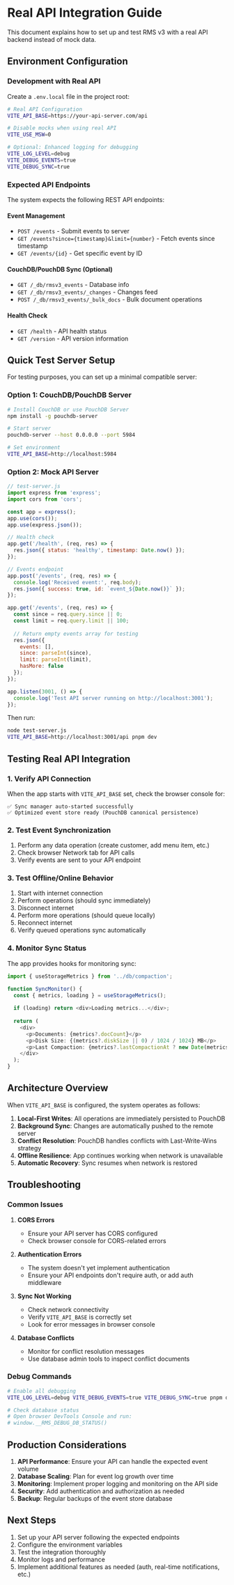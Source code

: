 # Real API Integration Guide

This document explains how to set up and test RMS v3 with a real API backend instead of mock data.

## Environment Configuration

### Development with Real API

Create a `.env.local` file in the project root:

```bash
# Real API Configuration
VITE_API_BASE=https://your-api-server.com/api

# Disable mocks when using real API
VITE_USE_MSW=0

# Optional: Enhanced logging for debugging
VITE_LOG_LEVEL=debug
VITE_DEBUG_EVENTS=true
VITE_DEBUG_SYNC=true
```

### Expected API Endpoints

The system expects the following REST API endpoints:

#### Event Management
- `POST /events` - Submit events to server
- `GET /events?since={timestamp}&limit={number}` - Fetch events since timestamp
- `GET /events/{id}` - Get specific event by ID

#### CouchDB/PouchDB Sync (Optional)
- `GET /_db/rmsv3_events` - Database info
- `GET /_db/rmsv3_events/_changes` - Changes feed
- `POST /_db/rmsv3_events/_bulk_docs` - Bulk document operations

#### Health Check
- `GET /health` - API health status
- `GET /version` - API version information

## Quick Test Server Setup

For testing purposes, you can set up a minimal compatible server:

### Option 1: CouchDB/PouchDB Server

```bash
# Install CouchDB or use PouchDB Server
npm install -g pouchdb-server

# Start server
pouchdb-server --host 0.0.0.0 --port 5984

# Set environment
VITE_API_BASE=http://localhost:5984
```

### Option 2: Mock API Server

```javascript
// test-server.js
import express from 'express';
import cors from 'cors';

const app = express();
app.use(cors());
app.use(express.json());

// Health check
app.get('/health', (req, res) => {
  res.json({ status: 'healthy', timestamp: Date.now() });
});

// Events endpoint
app.post('/events', (req, res) => {
  console.log('Received event:', req.body);
  res.json({ success: true, id: `event_${Date.now()}` });
});

app.get('/events', (req, res) => {
  const since = req.query.since || 0;
  const limit = req.query.limit || 100;
  
  // Return empty events array for testing
  res.json({ 
    events: [], 
    since: parseInt(since), 
    limit: parseInt(limit),
    hasMore: false 
  });
});

app.listen(3001, () => {
  console.log('Test API server running on http://localhost:3001');
});
```

Then run:
```bash
node test-server.js
VITE_API_BASE=http://localhost:3001/api pnpm dev
```

## Testing Real API Integration

### 1. Verify API Connection

When the app starts with `VITE_API_BASE` set, check the browser console for:
```
✅ Sync manager auto-started successfully
✅ Optimized event store ready (PouchDB canonical persistence)
```

### 2. Test Event Synchronization

1. Perform any data operation (create customer, add menu item, etc.)
2. Check browser Network tab for API calls
3. Verify events are sent to your API endpoint

### 3. Test Offline/Online Behavior

1. Start with internet connection
2. Perform operations (should sync immediately)
3. Disconnect internet
4. Perform more operations (should queue locally)
5. Reconnect internet
6. Verify queued operations sync automatically

### 4. Monitor Sync Status

The app provides hooks for monitoring sync:

```typescript
import { useStorageMetrics } from '../db/compaction';

function SyncMonitor() {
  const { metrics, loading } = useStorageMetrics();
  
  if (loading) return <div>Loading metrics...</div>;
  
  return (
    <div>
      <p>Documents: {metrics?.docCount}</p>
      <p>Disk Size: {(metrics?.diskSize || 0) / 1024 / 1024} MB</p>
      <p>Last Compaction: {metrics?.lastCompactionAt ? new Date(metrics.lastCompactionAt).toLocaleString() : 'Never'}</p>
    </div>
  );
}
```

## Architecture Overview

When `VITE_API_BASE` is configured, the system operates as follows:

1. **Local-First Writes**: All operations are immediately persisted to PouchDB
2. **Background Sync**: Changes are automatically pushed to the remote server
3. **Conflict Resolution**: PouchDB handles conflicts with Last-Write-Wins strategy
4. **Offline Resilience**: App continues working when network is unavailable
5. **Automatic Recovery**: Sync resumes when network is restored

## Troubleshooting

### Common Issues

1. **CORS Errors**
   - Ensure your API server has CORS configured
   - Check browser console for CORS-related errors

2. **Authentication Errors**
   - The system doesn't yet implement authentication
   - Ensure your API endpoints don't require auth, or add auth middleware

3. **Sync Not Working**
   - Check network connectivity
   - Verify `VITE_API_BASE` is correctly set
   - Look for error messages in browser console

4. **Database Conflicts**
   - Monitor for conflict resolution messages
   - Use database admin tools to inspect conflict documents

### Debug Commands

```bash
# Enable all debugging
VITE_LOG_LEVEL=debug VITE_DEBUG_EVENTS=true VITE_DEBUG_SYNC=true pnpm dev

# Check database status
# Open browser DevTools Console and run:
# window.__RMS_DEBUG_DB_STATUS()
```

## Production Considerations

1. **API Performance**: Ensure your API can handle the expected event volume
2. **Database Scaling**: Plan for event log growth over time
3. **Monitoring**: Implement proper logging and monitoring on the API side
4. **Security**: Add authentication and authorization as needed
5. **Backup**: Regular backups of the event store database

## Next Steps

1. Set up your API server following the expected endpoints
2. Configure the environment variables
3. Test the integration thoroughly
4. Monitor logs and performance
5. Implement additional features as needed (auth, real-time notifications, etc.)
